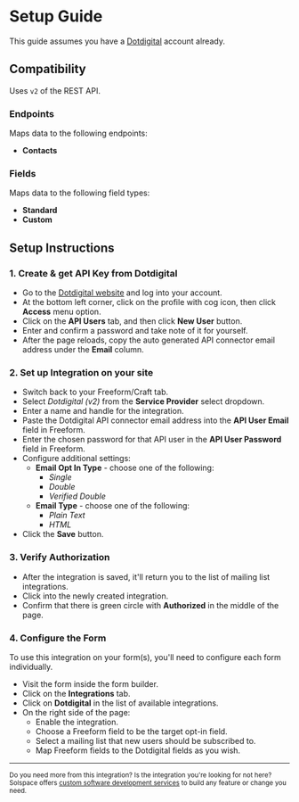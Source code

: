 # Setup Guide

This guide assumes you have a [Dotdigital](https://www.dotdigital.com/) account already.

## Compatibility

Uses `v2` of the REST API.

### Endpoints
Maps data to the following endpoints:

- **Contacts**

### Fields
Maps data to the following field types:

- **Standard**
- **Custom**


## Setup Instructions

### 1. Create & get API Key from Dotdigital

- Go to the [Dotdigital website](https://dotdigital.com) and log into your account.
- At the bottom left corner, click on the profile with cog icon, then click **Access** menu option.
- Click on the **API Users** tab, and then click **New User** button.
- Enter and confirm a password and take note of it for yourself.
- After the page reloads, copy the auto generated API connector email address under the **Email** column.

### 2. Set up Integration on your site

- Switch back to your Freeform/Craft tab.
- Select *Dotdigital (v2)* from the **Service Provider** select dropdown.
- Enter a name and handle for the integration.
- Paste the Dotdigital API connector email address into the **API User Email** field in Freeform.
- Enter the chosen password for that API user in the **API User Password** field in Freeform.
- Configure additional settings:
    - **Email Opt In Type** - choose one of the following:
        - _Single_
        - _Double_
        - _Verified Double_
    - **Email Type** - choose one of the following:
        - _Plain Text_
        - _HTML_
- Click the **Save** button.

### 3. Verify Authorization

- After the integration is saved, it'll return you to the list of mailing list integrations.
- Click into the newly created integration.
- Confirm that there is green circle with **Authorized** in the middle of the page.

### 4. Configure the Form

To use this integration on your form(s), you'll need to configure each form individually.

- Visit the form inside the form builder.
- Click on the **Integrations** tab.
- Click on **Dotdigital** in the list of available integrations.
- On the right side of the page:
    - Enable the integration.
    - Choose a Freeform field to be the target opt-in field.
    - Select a mailing list that new users should be subscribed to.
    - Map Freeform fields to the Dotdigital fields as you wish.

---

<small>Do you need more from this integration? Is the integration you're looking for not here? Solspace offers [custom software development services](https://docs.solspace.com/support/premium/) to build any feature or change you need.</small>